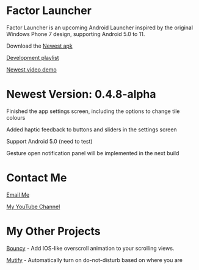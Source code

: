 # Factor Launcher

Factor Launcher is an upcoming Android Launcher inspired by the original Windows Phone 7 design, supporting Android 5.0 to 11.

Download the [Newest apk](https://github.com/Valkriaine/Factor_Launcher_Reboot/releases/download/0.4.8-alpha/debug-v0.4.8.apk)

[Development playlist](https://youtube.com/playlist?list=PLr2SUHRsQtUdnRM6PRxuPIfK48T5HyNsX)

[Newest video demo](https://youtu.be/Pp7dxoL-XT8)






# Newest Version: 0.4.8-alpha

Finished the app settings screen, including the options to change tile colours

Added haptic feedback to buttons and sliders in the settings screen

Support Android 5.0 (need to test)

Gesture open notification panel will be implemented in the next build


# Contact Me

[Email Me](valkriaine@hotmail.com)

[My YouTube Channel](https://www.youtube.com/channel/UC8deY7v1W_NH3I5_f9ZVscw)


# My Other Projects

[Bouncy](https://github.com/Valkriaine/bouncy) - Add IOS-like overscroll animation to your scrolling views.

[Mutify](https://github.com/Valkriaine/Mutify) - Automatically turn on do-not-disturb based on where you are
